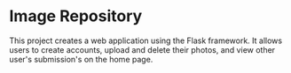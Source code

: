 # Image Repository 
This project creates a web application using the Flask framework. It allows users to create accounts, upload and delete their photos, and view other user's submission's on the home page. 
